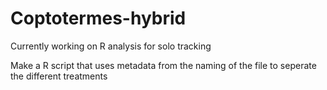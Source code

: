 # Coptotermes-hybrid
Currently working on R analysis for solo tracking

Make a R script that uses metadata from the naming of the file to seperate the different treatments
